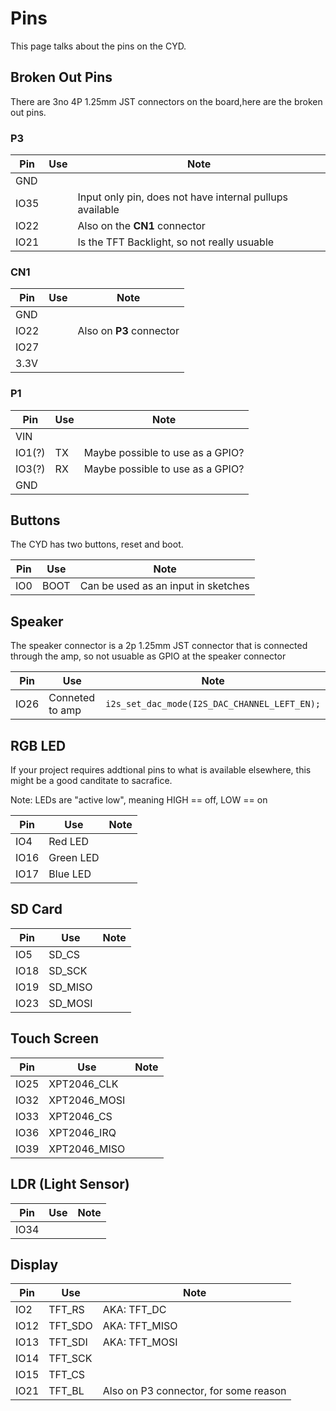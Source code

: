 # Pins

This page talks about the pins on the CYD.

## Broken Out Pins

There are 3no 4P 1.25mm JST connectors on the board,here are the broken out pins.

### P3
|Pin|Use|Note|
|---|---|----|
|GND|||
|IO35||Input only pin, does not have internal pullups available|
|IO22||Also on the **CN1** connector|
|IO21||Is the TFT Backlight, so not really usuable|

### CN1
|Pin|Use|Note|
|---|---|----|
|GND|||
|IO22||Also on **P3** connector|
|IO27|||
|3.3V|||

### P1
|Pin|Use|Note|
|---|---|----|
|VIN|||
|IO1(?)|TX|Maybe possible to use as a GPIO?|
|IO3(?)|RX|Maybe possible to use as a GPIO?|
|GND|||


## Buttons

The CYD has two buttons, reset and boot.

|Pin|Use|Note|
|---|---|----|
|IO0|BOOT|Can be used as an input in sketches|

## Speaker

The speaker connector is a 2p 1.25mm JST connector that is connected through the amp, so not usuable as GPIO at the speaker connector

|Pin|Use|Note|
|---|---|----|
|IO26|Conneted to amp|`i2s_set_dac_mode(I2S_DAC_CHANNEL_LEFT_EN);`|

## RGB LED

If your project requires addtional pins to what is available elsewhere, this might be a good canditate to sacrafice.

Note: LEDs are "active low", meaning HIGH == off, LOW == on

|Pin|Use|Note|
|---|---|----|
|IO4|Red LED||
|IO16|Green LED||
|IO17|Blue LED||

## SD Card

|Pin|Use|Note|
|---|---|----|
|IO5|SD_CS||
|IO18|SD_SCK||
|IO19|SD_MISO||
|IO23|SD_MOSI

## Touch Screen

|Pin|Use|Note|
|---|---|----|
|IO25|XPT2046_CLK||
|IO32|XPT2046_MOSI||
|IO33|XPT2046_CS||
|IO36|XPT2046_IRQ||
|IO39|XPT2046_MISO||

## LDR (Light Sensor)

|Pin|Use|Note|
|---|---|----|
|IO34|||

## Display

|Pin|Use|Note|
|---|---|----|
|IO2|TFT_RS|AKA: TFT_DC|
|IO12|TFT_SDO|AKA: TFT_MISO|
|IO13|TFT_SDI|AKA: TFT_MOSI|
|IO14|TFT_SCK||
|IO15|TFT_CS||
|IO21|TFT_BL|Also on P3 connector, for some reason|
